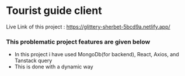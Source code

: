 # Tourist guide client
<h> Live Link of this project : 
https://glittery-sherbet-5bcd9a.netlify.app/
</h>

<h3>This problematic project features are given below</h3>
<ul><li>In this project i have used MongoDb(for backend), React, Axios, and Tanstack query  </li>
<li>This is done with a dynamic way</li>
</ul>
